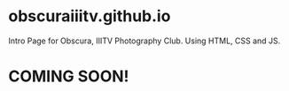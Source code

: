 # obscuraiiitv.github.io
Intro Page for Obscura, IIITV Photography Club. Using HTML, CSS and JS.


# COMING SOON!
